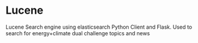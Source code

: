 # Lucene
Lucene Search engine using elasticsearch Python Client and Flask.
Used to search for energy+climate dual challenge topics and news

